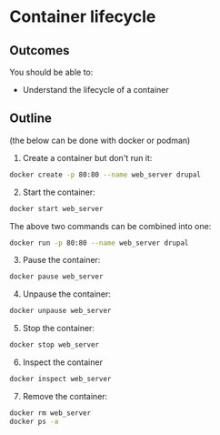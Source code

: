 # Container lifecycle

## Outcomes

You should be able to:
- Understand the lifecycle of a container

## Outline

(the below can be done with docker or podman)

1. Create a container but don't run it:

```bash
docker create -p 80:80 --name web_server drupal
```

2. Start the container:

```bash
docker start web_server
```

The above two commands can be combined into one:

```bash
docker run -p 80:80 --name web_server drupal
```

3. Pause the container:

```bash
docker pause web_server
```

4. Unpause the container:

```bash
docker unpause web_server
```

5. Stop the container:

```bash
docker stop web_server
```

6. Inspect the container

```bash
docker inspect web_server
```

7. Remove the container:

```bash
docker rm web_server
docker ps -a
```